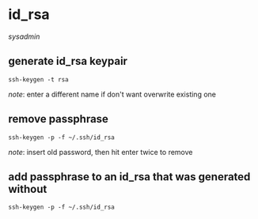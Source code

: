 # id_rsa

*sysadmin*

## generate id_rsa keypair

```
ssh-keygen -t rsa
```

*note*: enter a different name if don't want overwrite existing one

## remove passphrase

```
ssh-keygen -p -f ~/.ssh/id_rsa
```

*note*: insert old password, then hit enter twice to remove

## add passphrase to an id_rsa that was generated without

```
ssh-keygen -p -f ~/.ssh/id_rsa
```
